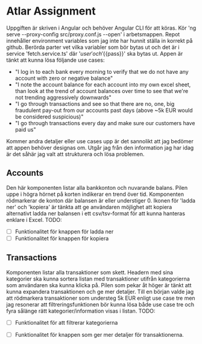 # Atlar Assignment
Uppgiften är skriven i Angular och behöver Angular CLI för att köras.
Kör 'ng serve --proxy-config src/proxy.conf.js --open' i arbetsmappen.
Repot innehåller environment variables som jag inte har hunnit ställa in korrekt på github. Berörda parter vet vilka variabler som bör bytas ut och det är i service 'fetch.service.ts' där '${{user}}' och '${{pass}}' ska bytas ut.
Appen är tänkt att kunna lösa följande use cases:
- "I log in to each bank every morning to verify that we do not have any account with zero or negative balance"
- "I note the account balance for each account into my own excel sheet, than look at the trend of account balances over time to see that we're not trending aggressively downwards"
- "I go through transactions and see so that there are no, one, big fraudulent pay-out from our accounts past days (above ~5k EUR would be considered suspicious)"
- "I go through transactions every day and make sure our customers have paid us"

Kommer andra detaljer eller use cases upp är det sannolikt att jag bedömer att appen behöver designas om. Utgår jag från den information jag har idag är det såhär jag valt att strukturera och lösa problemen.
## Accounts
Den här komponenten listar alla bankkonton och nuvarande balans. Pilen uppe i högra hörnet på korten indikerar en trend över tid. Komponenten rödmarkerar de konton där balansen är eller understiger 0.
Ikonen för 'ladda ner' och 'kopiera' är tänkta att ge användaren möjlighet att kopiera alternativt ladda ner balansen i ett csv/tsv-format för att kunna hanteras enklare i Excel.
TODO:
- [ ] Funktionalitet för knappen för ladda ner
- [ ] Funktionalitet för knappen för kopiera
## Transactions
Komponenten listar alla transaktioner som skett. Headern med sina kategorier ska kunna sortera listan med transaktioner utifrån kategorierna som användaren ska kunna klicka på. Pilen som pekar åt höger är tänkt att kunna expandera transaktionen och ge mer detaljer. Till en början valde jag att rödmarkera transaktioner som understeg 5k EUR enligt use case tre men jag resonerar att filtreringsfunktionen bör kunna lösa både use case tre och fyra sålänge rätt kategorier/information visas i listan.
TODO:
- [ ] Funktionalitet för att filtrerar kategorierna
- [ ] Funktionalitet för knappen som ger mer detaljer för transaktionerna.

